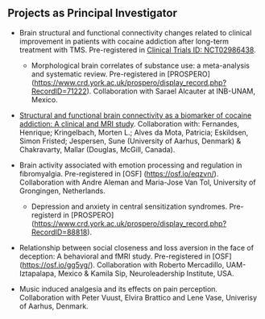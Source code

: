 ## Projects as Principal Investigator

* Brain structural and functional connectivity changes related to clinical improvement in patients with cocaine addiction after long-term treatment with TMS. Pre-registered in [Clinical Trials ID: NCT02986438](https://clinicaltrials.gov/ct2/show/NCT02986438). 	* Morphological brain correlates of substance use: a meta-analysis and systematic review. Pre-registered in [PROSPERO] (https://www.crd.york.ac.uk/prospero/display_record.php?RecordID=71222). Collaboration with Sarael Alcauter at INB-UNAM, Mexico.
	
* [Structural and functional brain connectivity as a biomarker of cocaine addiction: A clinical and MRI study](http://pure.au.dk/portal/en/projects/structural-and-functional-brain-connectivity-as-a-biomarker-of-cocaine-addiction-a-clinical-and-mri-study(80b68ff9-5f03-4a99-90b2-df166ed9ccda).html). Collaboration with: Fernandes, Henrique; Kringelbach, Morten L.; Alves da Mota, Patricia; Eskildsen, Simon Fristed; Jespersen, Sune (University of Aarhus, Denmark) & Chakravarty, Mallar (Douglas, McGill, Canada).
* Brain activity associated with emotion processing and regulation in fibromyalgia. Pre-registered in [OSF] (https://osf.io/eqzvn/). Collaboration with Andre Aleman and Maria-Jose Van Tol, University of Grongingen, Netherlands. 	* Depression and anxiety in central sensitization syndromes.  Pre-registerd in [PROSPERO] (https://www.crd.york.ac.uk/prospero/display_record.php?RecordID=88818).* Relationship between social closeness and loss aversion in the face of deception: A behavioral and fMRI study. Pre-registered in [OSF] (https://osf.io/gg5yg/). Collaboration with Roberto Mercadillo, UAM-Iztapalapa, Mexico & Kamila Sip, Neuroleadership Institute, USA.* Music induced analgesia and its effects on pain perception. Collaboration with Peter Vuust, Elvira Brattico and Lene Vase, Univerisy of Aarhus, Denmark.